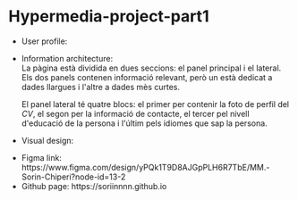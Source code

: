 # Hypermedia-project-part1

<!DOCTYPE html>
<html>
  <head></head>
  <body>
    <ul>
      <li>
        User profile:
        <p></p>
      </li>
      <li>
        Information architecture:
        <p style="margin: 0% 0% 0% 0%; padding: 0% 0% 0% 0%;">
          La pàgina està dividida en dues seccions: el panel principal i el lateral. Els dos panels contenen informació 
          relevant, però un està dedicat a dades llargues i l'altre a dades mès curtes.
        </p>
        <p>
          El panel lateral té quatre blocs: el primer per contenir la foto de perfil del <i>CV</i>, el segon per
          la informació de contacte, el tercer pel nivell d'educació de la persona i l'últim pels idiomes que sap la
          persona.
        </p>
      </li>
      <li>
        Visual design:
        <p></p>
      </li>
      <li>
        Figma link: https://www.figma.com/design/yPQk1T9D8AJGpPLH6R7TbE/MM.-Sorin-Chiperi?node-id=13-2
      </li>
      <li>
        Github page: https://soriinnnn.github.io
      </li>
    </ul>
  </body>
</html>

